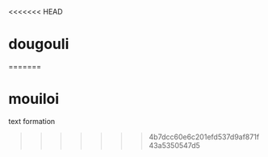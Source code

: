 <<<<<<< HEAD
# dougouli
=======
# mouiloi
text formation
>>>>>>> 4b7dcc60e6c201efd537d9af871f43a5350547d5
